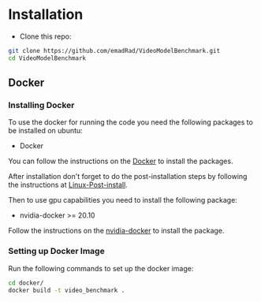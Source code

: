 # Installation

- Clone this repo:

```bash
git clone https://github.com/emadRad/VideoModelBenchmark.git
cd VideoModelBenchmark
```

## Docker 
### Installing Docker
To use the docker for running the code you need the following packages to be installed on ubuntu:
- Docker

You can follow the instructions on the [Docker](https://docs.docker.com/engine/install/ubuntu/) to install the packages.

After installation don't forget to do the post-installation steps by following the instructions 
at [Linux-Post-install](https://docs.docker.com/engine/install/linux-postinstall/).

Then to use gpu capabilities you need to install the following package:
- nvidia-docker >= 20.10

Follow the instructions on the [nvidia-docker](https://docs.nvidia.com/datacenter/cloud-native/container-toolkit/install-guide.html) to install the package.

### Setting up Docker Image

Run the following commands to set up the docker image:

```bash
cd docker/
docker build -t video_benchmark .
```
